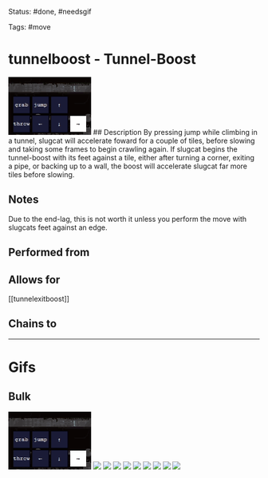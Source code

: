 Status: #done, #needsgif

Tags: #move

# tunnelboost - Tunnel-Boost
<img src=https://raw.githubusercontent.com/LauraHannah44/Rain-World-Movement/main/Files/tunnelboost_header.gif>
## Description
By pressing jump while climbing in a tunnel, slugcat will accelerate foward for a couple of tiles, before slowing and taking some frames to begin crawling again. If slugcat begins the tunnel-boost with its feet against a tile, either after turning a corner, exiting a pipe, or backing up to a wall, the boost will accelerate slugcat far more tiles before slowing.

## Notes
Due to the end-lag, this is not worth it unless you perform the move with slugcats feet against an edge.

## Performed from


## Allows for
[[tunnelexitboost]]

## Chains to


___
# Gifs
## Bulk
<img src=https://raw.githubusercontent.com/LauraHannah44/Rain-World-Movement/main/Files/tunnelboost_0.gif>
<img src=https://raw.githubusercontent.com/LauraHannah44/Rain-World-Movement/main/Files/tunnelboost_1.gif>
<img src=https://raw.githubusercontent.com/LauraHannah44/Rain-World-Movement/main/Files/tunnelboost_2.gif>
<img src=https://raw.githubusercontent.com/LauraHannah44/Rain-World-Movement/main/Files/tunnelboost_3.gif>
<img src=https://raw.githubusercontent.com/LauraHannah44/Rain-World-Movement/main/Files/tunnelboost_4.gif>
<img src=https://raw.githubusercontent.com/LauraHannah44/Rain-World-Movement/main/Files/tunnelboost_5.gif>
<img src=https://raw.githubusercontent.com/LauraHannah44/Rain-World-Movement/main/Files/tunnelboost_6.gif>
<img src=https://raw.githubusercontent.com/LauraHannah44/Rain-World-Movement/main/Files/tunnelboost_7.gif>
<img src=https://raw.githubusercontent.com/LauraHannah44/Rain-World-Movement/main/Files/tunnelboost_8.gif>
<img src=https://raw.githubusercontent.com/LauraHannah44/Rain-World-Movement/main/Files/tunnelboost_9.gif>